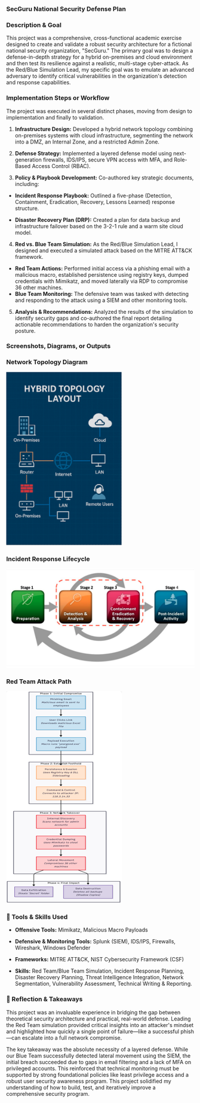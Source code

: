 ### SecGuru National Security Defense Plan
### Description & Goal
This project was a comprehensive, cross-functional academic exercise designed to create and validate a robust security architecture for a fictional national security organization, "SecGuru." The primary goal was to design a defense-in-depth strategy for a hybrid on-premises and cloud environment and then test its resilience against a realistic, multi-stage cyber-attack. As the Red/Blue Simulation Lead, my specific goal was to emulate an advanced adversary to identify critical vulnerabilities in the organization's detection and response capabilities.

### Implementation Steps or Workflow
The project was executed in several distinct phases, moving from design to implementation and finally to validation.

1.  **Infrastructure Design:** Developed a hybrid network topology combining on-premises systems with cloud infrastructure, segmenting the network into a DMZ, an Internal Zone, and a restricted Admin Zone.

2.  **Defense Strategy:** Implemented a layered defense model using next-generation firewalls, IDS/IPS, secure VPN access with MFA, and Role-Based Access Control (RBAC).

3.  **Policy & Playbook Development:** Co-authored key strategic documents, including:

  - **Incident Response Playbook:** Outlined a five-phase (Detection, Containment, Eradication, Recovery, Lessons Learned) response structure.

  - **Disaster Recovery Plan (DRP):** Created a plan for data backup and infrastructure failover based on the 3-2-1 rule and a warm site cloud model.

4.  **Red vs. Blue Team Simulation:** As the Red/Blue Simulation Lead, I designed and executed a simulated attack based on the MITRE ATT&CK framework.
  - **Red Team Actions:** Performed initial access via a phishing email with a malicious macro, established persistence using registry keys, dumped credentials with Mimikatz, and moved laterally via RDP to compromise 36 other machines.
  - **Blue Team Monitoring:** The defensive team was tasked with detecting and responding to the attack using a SIEM and other monitoring tools.

5.  **Analysis & Recommendations:** Analyzed the results of the simulation to identify security gaps and co-authored the final report detailing actionable recommendations to harden the organization's security posture.

### Screenshots, Diagrams, or Outputs

### Network Topology Diagram
![A diagram showing the hybrid on-premises and cloud network architecture.](./images/network-topology.png)

### Incident Response Lifecycle
![A diagram outlining the five phases of the incident response playbook.](./images/incident-response-lifecycle.png)

### Red Team Attack Path
![A flowchart detailing the steps taken in the simulated Red Team attack.](./images/red-team-attack-path.png)

### 🧰 Tools & Skills Used
- **Offensive Tools:** Mimikatz, Malicious Macro Payloads

- **Defensive & Monitoring Tools:** Splunk (SIEM), IDS/IPS, Firewalls, Wireshark, Windows Defender

- **Frameworks:** MITRE ATT&CK, NIST Cybersecurity Framework (CSF)

- **Skills:** Red Team/Blue Team Simulation, Incident Response Planning, Disaster Recovery Planning, Threat Intelligence Integration, Network Segmentation, Vulnerability Assessment, Technical Writing & Reporting.

### 🧠 Reflection & Takeaways
This project was an invaluable experience in bridging the gap between theoretical security architecture and practical, real-world defense. Leading the Red Team simulation provided critical insights into an attacker's mindset and highlighted how quickly a single point of failure—like a successful phish—can escalate into a full network compromise.

The key takeaway was the absolute necessity of a layered defense. While our Blue Team successfully detected lateral movement using the SIEM, the initial breach succeeded due to gaps in email filtering and a lack of MFA on privileged accounts. This reinforced that technical monitoring must be supported by strong foundational policies like least privilege access and a robust user security awareness program. This project solidified my understanding of how to build, test, and iteratively improve a comprehensive security program.
